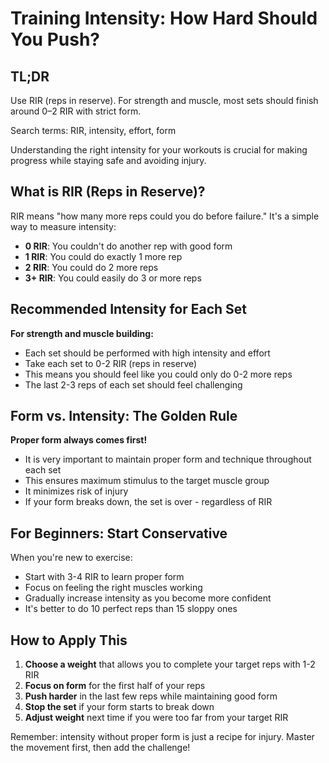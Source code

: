 # Training Intensity: How Hard Should You Push?

## TL;DR
Use RIR (reps in reserve). For strength and muscle, most sets should finish around 0–2 RIR with strict form.

Search terms: RIR, intensity, effort, form

Understanding the right intensity for your workouts is crucial for making progress while staying safe and avoiding injury.

## What is RIR (Reps in Reserve)?

RIR means "how many more reps could you do before failure." It's a simple way to measure intensity:

- **0 RIR**: You couldn't do another rep with good form
- **1 RIR**: You could do exactly 1 more rep
- **2 RIR**: You could do 2 more reps
- **3+ RIR**: You could easily do 3 or more reps

## Recommended Intensity for Each Set

**For strength and muscle building:**
- Each set should be performed with high intensity and effort
- Take each set to 0-2 RIR (reps in reserve)
- This means you should feel like you could only do 0-2 more reps
- The last 2-3 reps of each set should feel challenging

## Form vs. Intensity: The Golden Rule

**Proper form always comes first!**
- It is very important to maintain proper form and technique throughout each set
- This ensures maximum stimulus to the target muscle group
- It minimizes risk of injury
- If your form breaks down, the set is over - regardless of RIR

## For Beginners: Start Conservative

When you're new to exercise:
- Start with 3-4 RIR to learn proper form
- Focus on feeling the right muscles working
- Gradually increase intensity as you become more confident
- It's better to do 10 perfect reps than 15 sloppy ones

## How to Apply This

1. **Choose a weight** that allows you to complete your target reps with 1-2 RIR
2. **Focus on form** for the first half of your reps
3. **Push harder** in the last few reps while maintaining good form
4. **Stop the set** if your form starts to break down
5. **Adjust weight** next time if you were too far from your target RIR

Remember: intensity without proper form is just a recipe for injury. Master the movement first, then add the challenge!
